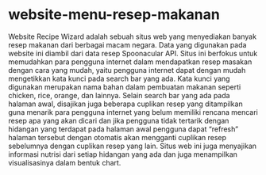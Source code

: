 # website-menu-resep-makanan
Website Recipe Wizard adalah sebuah situs web yang menyediakan banyak resep makanan dari berbagai macam negara. Data yang digunakan pada website ini diambil dari data resep Spoonacular API. 
Situs ini berfokus untuk memudahkan para pengguna internet dalam mendapatkan resep masakan dengan cara yang mudah, yaitu pengguna internet dapat dengan mudah mengetikkan kata kunci pada search bar yang ada.
Kata kunci yang digunakan merupakan nama bahan dalam pembuatan makanan seperti chicken, rice, orange, dan lainnya. Selain search bar yang ada pada halaman awal, disajikan juga beberapa cuplikan resep yang ditampilkan guna menarik para pengguna internet yang belum memiliki rencana mencari resep apa yang akan dicari dan jika pengguna tidak tertarik dengan hidangan yang terdapat pada halaman awal pengguna dapat “refresh” halaman tersebut dengan otomatis akan mengganti cuplikan resep sebelumnya dengan cuplikan resep yang lain.
Situs web ini juga menyajikan informasi nutrisi dari setiap hidangan yang ada dan juga menampilkan visualisasinya dalam bentuk chart. 
